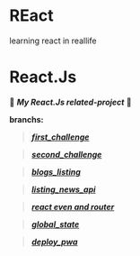 # REact
learning react in reallife
# React.Js

:star2:
_**My React.Js related-project**_
:star2:

**branchs:**
> [_**first_challenge**_](https://github.com/adul11s/REact/tree/firstchallenge)

> [_**second_challenge**_](https://github.com/adul11s/REact/tree/secondchallenge)

> [_**blogs_listing**_](https://github.com/adul11s/REact/tree/blogs_listing)

> [_**listing_news_api**_](https://github.com/adul11s/REact/tree/challenge_listing_news_api)

> [_**react even and router**_](https://github.com/adul11s/REact/tree/react_even_and_router)

> [_**global_state**_](https://github.com/adul11s/REact/tree/global_state)

> [_**deploy_pwa**_](https://global-state-se-game-dulu.netlify.app/)
